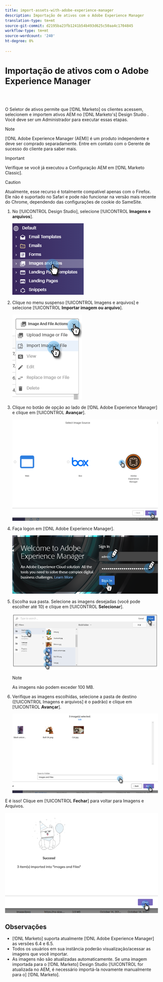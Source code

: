 ```yaml
---
title: import-assets-with-adobe-experience-manager
description: Importação de ativos com o Adobe Experience Manager
translation-type: tm+mt
source-git-commit: d2195ba23fb1241b54b493d625c50aa4c1704845
workflow-type: tm+mt
source-wordcount: '240'
ht-degree: 0%

---
```



# Importação de ativos com o Adobe Experience Manager

<br> 

O Seletor de ativos permite que [!DNL Marketo] os clientes acessem, selecionem e importem ativos AEM no [!DNL Marketo's] Design Studio . Você deve ser um Administrador para executar essas etapas.

>[!NOTE]
>[!DNL Adobe Experience Manager (AEM)] é um produto independente e deve ser comprado separadamente. Entre em contato com o Gerente de sucesso do cliente para saber mais.

>[!IMPORTANT]
>Verifique se você já executou a Configuração [](https://docs.marketo.com/x/FwPLAQ) AEM em [!DNL Marketo Classic].

>[!CAUTION]
>
>Atualmente, esse recurso é totalmente compatível apenas com o Firefox. Ele não é suportado no Safari e pode não funcionar na versão mais recente do Chrome, dependendo das configurações de cookie do SameSite.

1. No [!UICONTROL Design Studio], selecione [!UICONTROL **Imagens e arquivos**].

   ![Imagem Um](/help/sky/assets/design-studio/importing-assets-with-adobe-experience-manager/importing-assets-with-adobe-experience-manager-1.png)

1. Clique no menu suspenso [!UICONTROL Imagens e arquivos] e selecione [!UICONTROL **Importar imagem ou arquivo**].

   ![Imagem dois](/help/sky/assets/design-studio/importing-assets-with-adobe-experience-manager/importing-assets-with-adobe-experience-manager-2.png)

1. Clique no botão de opção ao lado de [!DNL Adobe Experience Manager] e clique em [!UICONTROL **Avançar**].

   ![Imagem Três](/help/sky/assets/design-studio/importing-assets-with-adobe-experience-manager/importing-assets-with-adobe-experience-manager-3.png)

1. Faça logon em [!DNL Adobe Experience Manager].

   ![Imagem quatro](/help/sky/assets/design-studio/importing-assets-with-adobe-experience-manager/importing-assets-with-adobe-experience-manager-4.png)

1. Escolha sua pasta. Selecione as imagens desejadas (você pode escolher até 10) e clique em [!UICONTROL **Selecionar**].

   ![Imagem cinco](/help/sky/assets/design-studio/importing-assets-with-adobe-experience-manager/importing-assets-with-adobe-experience-manager-5.png)

   >[!NOTE]
   >
   >As imagens não podem exceder 100 MB.

1. Verifique as imagens escolhidas, selecione a pasta de destino ([!UICONTROL Imagens e arquivos] é o padrão) e clique em [!UICONTROL **Avançar**].

   ![Imagem seis](/help/sky/assets/design-studio/importing-assets-with-adobe-experience-manager/importing-assets-with-adobe-experience-manager-6.png)

E é isso! Clique em [!UICONTROL **Fechar**] para voltar para Imagens e Arquivos.

![Imagem sete](/help/sky/assets/design-studio/importing-assets-with-adobe-experience-manager/importing-assets-with-adobe-experience-manager-7.png)

## Observações

* [!DNL Marketo] suporta atualmente [!DNL Adobe Experience Manager] as versões 6.4 e 6.5.
* Todos os usuários em sua instância poderão visualização/acessar as imagens que você importar.
* As imagens não são atualizadas automaticamente. Se uma imagem importada para o [!DNL Marketo] Design Studio [!UICONTROL for atualizada no AEM, é necessário importá-la novamente manualmente para o] [!DNL Marketo].
